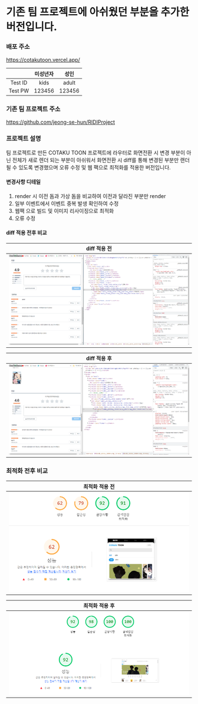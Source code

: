 # 기존 팀 프로젝트에 아쉬웠던 부분을 추가한 버전입니다.

### 배포 주소

https://cotakutoon.vercel.app/

|         | 미성년자 |  성인  |
| :-----: | :------: | :----: |
| Test ID |   kids   | adult  |
| Test PW |  123456  | 123456 |

### 기존 팀 프로젝트 주소

https://github.com/jeong-se-hun/RIDIProject

### 프로젝트 설명

팀 프로젝트로 만든 COTAKU TOON 프로젝트에 라우터로 화면전환 시 변경 부분이 아닌 전체가 새로 렌더 되는 부분이 아쉬워서 화면전환 시 diff를 통해 변경된 부분만 랜더 될 수 있도록 변경했으며 오류 수정 및 웹 팩으로 최적화를 적용한 버전입니다.

#### 변경사항 디테일

1. render 시 이전 돔과 가상 돔을 비교하여 이전과 달라진 부분만 render
2. 일부 이벤트에서 이벤트 중복 발생 확인하여 수정
3. 웹팩 으로 빌드 및 이미지 리사이징으로 최적화
4. 오류 수정

#### diff 적용 전후 비교

|          diff 적용 전           |
| :-----------------------------: |
| <img src="./assets/diff1.gif"/> |

|          diff 적용 후           |
| :-----------------------------: |
| <img src="./assets/diff2.gif"/> |

### 최적화 전후 비교

|         최적화 적용 전          |
| :-----------------------------: |
| <img src="./assets/ridi1.png"/> |

|         최적화 적용 후          |
| :-----------------------------: |
| <img src="./assets/ridi2.png"/> |
